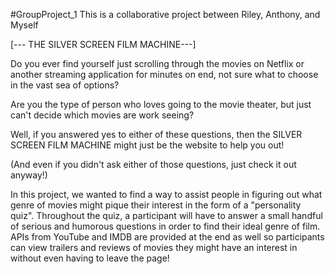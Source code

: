 #GroupProject_1
This is a collaborative project between Riley, Anthony, and Myself

[--- THE SILVER SCREEN FILM MACHINE---]


Do you ever find yourself just scrolling through the movies on Netflix or another streaming application for minutes on end, not sure what to choose in the vast sea of options?

Are you the type of person who loves going to the movie theater, but just can't decide which movies are work seeing?

Well, if you answered yes to either of these questions, then the SILVER SCREEN FILM MACHINE might just be the website to help you out!

(And even if you didn't ask either of those questions, just check it out anyway!)

In this project, we wanted to find a way to assist people in figuring out what genre of movies might pique their interest in the form of a "personality quiz". Throughout the quiz, a participant will have to answer a small handful of serious and humorous questions in order to find their ideal genre of film. APIs from YouTube and IMDB are provided at the end as well so participants can view trailers and reviews of movies they might have an interest in without even having to leave the page!
